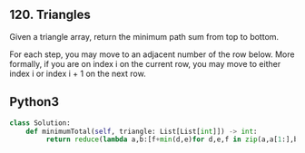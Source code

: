 
## 120. Triangles

Given a triangle array, return the minimum path sum from top to bottom.

For each step, you may move to an adjacent number of the row below. More formally, if you are on index i on the current row, you may move to either index i or index i + 1 on the next row.




## Python3

```python
class Solution:
    def minimumTotal(self, triangle: List[List[int]]) -> int:
         return reduce(lambda a,b:[f+min(d,e)for d,e,f in zip(a,a[1:],b)],t[::-1])[0]

```

